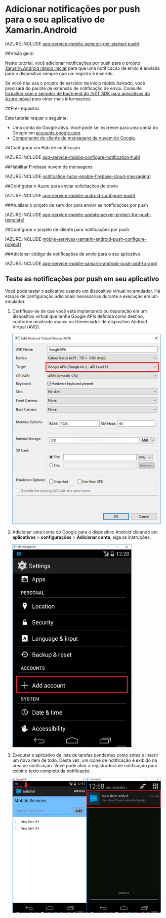 <properties
    pageTitle="Adicionar notificações por push para o seu aplicativo de Xamarin.Android | Serviço de aplicativo do Azure"
    description="Saiba como usar o serviço de aplicativo do Azure e Hubs de notificação do Azure para enviar notificações por push para seu aplicativo Xamarin.Android"
    services="app-service\mobile"
    documentationCenter="xamarin"
    authors="ysxu"
    manager="erikre"
    editor=""/>

<tags
    ms.service="app-service-mobile"
    ms.workload="mobile"
    ms.tgt_pltfrm="mobile-xamarin-android"
    ms.devlang="dotnet"
    ms.topic="article"
    ms.date="10/12/2016"
    ms.author="yuaxu"/>

# <a name="add-push-notifications-to-your-xamarinandroid-app"></a>Adicionar notificações por push para o seu aplicativo de Xamarin.Android

[AZURE.INCLUDE [app-service-mobile-selector-get-started-push](../../includes/app-service-mobile-selector-get-started-push.md)]

##<a name="overview"></a>Visão geral


Neste tutorial, você adicionar notificações por push para o projeto [Xamarin.Android rápido iniciar](app-service-mobile-windows-store-dotnet-get-started.md) para que uma notificação de envio é enviada para o dispositivo sempre que um registro é inserido.

Se você não usa o projeto de servidor de início rápido baixado, você precisará do pacote de extensão de notificação de envio. Consulte [trabalhar com o servidor de back-end do .NET SDK para aplicativos do Azure móvel](app-service-mobile-dotnet-backend-how-to-use-server-sdk.md) para obter mais informações.


##<a name="prerequisites"></a>Pré-requisitos

Este tutorial requer o seguinte:

+ Uma conta do Google ativa. Você pode se inscrever para uma conta do Google em [accounts.google.com](http://go.microsoft.com/fwlink/p/?LinkId=268302).
+ [Componente do cliente de mensagens de nuvem do Google](http://components.xamarin.com/view/GCMClient/).

##<a name="configure-hub"></a>Configurar um Hub de notificação

[AZURE.INCLUDE [app-service-mobile-configure-notification-hub](../../includes/app-service-mobile-configure-notification-hub.md)]

##<a id="register"></a>Habilitar Firebase nuvem de mensagens

[AZURE.INCLUDE [notification-hubs-enable-firebase-cloud-messaging](../../includes/notification-hubs-enable-firebase-cloud-messaging.md)]

##<a name="configure-azure-to-send-push-requests"></a>Configurar o Azure para enviar solicitações de envio

[AZURE.INCLUDE [app-service-mobile-android-configure-push](../../includes/app-service-mobile-android-configure-push-for-firebase.md)]

##<a id="update-server"></a>Atualizar o projeto de servidor para enviar as notificações por push

[AZURE.INCLUDE [app-service-mobile-update-server-project-for-push-template](../../includes/app-service-mobile-update-server-project-for-push-template.md)]

##<a id="configure-app"></a>Configurar o projeto de cliente para notificações por push

[AZURE.INCLUDE [mobile-services-xamarin-android-push-configure-project](../../includes/mobile-services-xamarin-android-push-configure-project.md)]

##<a id="add-push"></a>Adicionar código de notificações de envio para o seu aplicativo

[AZURE.INCLUDE [app-service-mobile-xamarin-android-push-add-to-app](../../includes/app-service-mobile-xamarin-android-push-add-to-app.md)]

## <a name="test"></a>Teste as notificações por push em seu aplicativo

Você pode testar o aplicativo usando um dispositivo virtual no emulador. Há etapas de configuração adicionais necessárias durante a execução em um emulador.

1. Certifique-se de que você está implantando ou depuração em um dispositivo virtual que tenha Google APIs definida como destino, conforme mostrado abaixo no Gerenciador de dispositivo Android Virtual (AVD).

    ![](./media/app-service-mobile-xamarin-android-get-started-push/google-apis-avd-settings.png)

2. Adicionar uma conta do Google para o dispositivo Android clicando em **aplicativos** > **configurações** > **Adicionar conta**, siga as instruções.

    ![](./media/app-service-mobile-xamarin-android-get-started-push/add-google-account.png)

3. Executar o aplicativo de lista de tarefas pendentes como antes e inserir um novo item de todo. Desta vez, um ícone de notificação é exibido na área de notificação. Você pode abrir a registradora de notificação para exibir o texto completo da notificação.

    ![](./media/app-service-mobile-xamarin-android-get-started-push/android-notifications.png)


<!-- URLs. -->
[Xamarin.Android quick start]: app-service-mobile-xamarin-android-get-started.md
[Google Cloud Messaging Client Component]: http://components.xamarin.com/view/GCMClient/
[Azure Mobile Services Component]: http://components.xamarin.com/view/azure-mobile-services/
